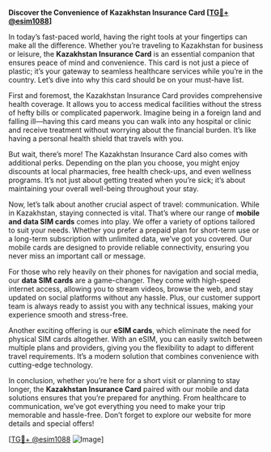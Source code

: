**Discover the Convenience of Kazakhstan Insurance Card [[TG💪+ @esim1088](https://t.me/s/esim1088)]**

In today’s fast-paced world, having the right tools at your fingertips can make all the difference. Whether you’re traveling to Kazakhstan for business or leisure, the **Kazakhstan Insurance Card** is an essential companion that ensures peace of mind and convenience. This card is not just a piece of plastic; it’s your gateway to seamless healthcare services while you’re in the country. Let’s dive into why this card should be on your must-have list.

First and foremost, the Kazakhstan Insurance Card provides comprehensive health coverage. It allows you to access medical facilities without the stress of hefty bills or complicated paperwork. Imagine being in a foreign land and falling ill—having this card means you can walk into any hospital or clinic and receive treatment without worrying about the financial burden. It’s like having a personal health shield that travels with you.

But wait, there’s more! The Kazakhstan Insurance Card also comes with additional perks. Depending on the plan you choose, you might enjoy discounts at local pharmacies, free health check-ups, and even wellness programs. It’s not just about getting treated when you’re sick; it’s about maintaining your overall well-being throughout your stay.

Now, let’s talk about another crucial aspect of travel: communication. While in Kazakhstan, staying connected is vital. That’s where our range of **mobile and data SIM cards** comes into play. We offer a variety of options tailored to suit your needs. Whether you prefer a prepaid plan for short-term use or a long-term subscription with unlimited data, we’ve got you covered. Our mobile cards are designed to provide reliable connectivity, ensuring you never miss an important call or message.

For those who rely heavily on their phones for navigation and social media, our **data SIM cards** are a game-changer. They come with high-speed internet access, allowing you to stream videos, browse the web, and stay updated on social platforms without any hassle. Plus, our customer support team is always ready to assist you with any technical issues, making your experience smooth and stress-free.

Another exciting offering is our **eSIM cards**, which eliminate the need for physical SIM cards altogether. With an eSIM, you can easily switch between multiple plans and providers, giving you the flexibility to adapt to different travel requirements. It’s a modern solution that combines convenience with cutting-edge technology.

In conclusion, whether you’re here for a short visit or planning to stay longer, the **Kazakhstan Insurance Card** paired with our mobile and data solutions ensures that you’re prepared for anything. From healthcare to communication, we’ve got everything you need to make your trip memorable and hassle-free. Don’t forget to explore our website for more details and special offers!

[[TG💪+ @esim1088](https://t.me/s/esim1088) ![Image](https://i.postimg.cc/Y0z9fWf4/image.png)]